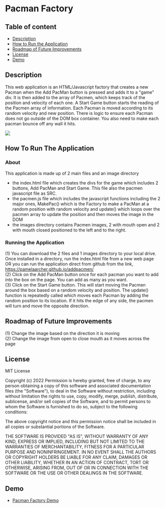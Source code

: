 # Pacman Factory

## Table of content

- [Description](#description)
- [How to Run the Application](#howtorun)
- [Roadmap of Future Improvements](#roadmap)
- [License](#license)
- [Demo](#demo)

## Description
This web application is an HTML/Javascript factory that creates a new Pacman when the Add PacMan button is pressed and adds it to a "game" div. It is then added to the array of Pacmen, which keeps track of the position and velocity of each one.  A Start Game button starts the reading of the Pacmen array of information.  Each Pacman is moved according to its random velocity and new position.   There is logic to ensure each Pacman does not go outside of the DOM box container.
You also need to make each pacman bounce off any wall it hits.

<img src="PacMan1.png">

## How To Run The Application

### About
This application is made up of 2 main files and an image directory
  - the index.html file which creates the divs for the game which includes 2 buttons,  Add PacMan and Start Game.  This file also the pacmen javascript file as SRC.
  - the pacmen.js file which includes the javascript functions including the 2 major ones,  MakePac() which is the Factory to make a PacMan at a random position with random velocity and update() which loops over the pacmen array to update the position and then moves the image in the DOM
  - the images directory contains Pacmen images,  2 with mouth open and 2 with mouth closed positioned to the left and to the right.

### Running the Application
 (1) You can download the 2 files and 1 images directory to your local drive.  Once installed in a directory, run the index.html file from a new web page OR you can run the application direct from github from the link, https://pamelaarcher.github.io/addpacmen/ <br />
 (2) Click on the Add PacMan button once for each pacman you want to add into the box on the page.  You can add as many as you want. <br />
 (3) Click on the Start Game button.  This will start moving the Pacmen around the box based on a random velocity and position.  The update() function is repeatedly called which moves each Pacman by adding the random position to its location.   If it hits the edge of any side,  the pacmen will turn and move the opposite direction.

## Roadmap of Future Improvements
 (1) Change the image based on the direction it is moving <br />
 (2) Change the image from open to close mouth as it moves across the page <br />

## License

MIT License

Copyright (c) 2022
Permission is hereby granted, free of charge, to any person obtaining a copy of this software and associated documentation files (the "Software"), to deal in the Software without restriction, including without limitation the rights to use, copy, modify, merge, publish, distribute, sublicense, and/or sell copies of the Software, and to permit persons to whom the Software is furnished to do so, subject to the following conditions:

The above copyright notice and this permission notice shall be included in all copies or substantial portions of the Software.

THE SOFTWARE IS PROVIDED "AS IS", WITHOUT WARRANTY OF ANY KIND, EXPRESS OR IMPLIED, INCLUDING BUT NOT LIMITED TO THE WARRANTIES OF MERCHANTABILITY, FITNESS FOR A PARTICULAR PURPOSE AND NONINFRINGEMENT. IN NO EVENT SHALL THE AUTHORS OR COPYRIGHT HOLDERS BE LIABLE FOR ANY CLAIM, DAMAGES OR OTHER LIABILITY, WHETHER IN AN ACTION OF CONTRACT, TORT OR OTHERWISE, ARISING FROM, OUT OF OR IN CONNECTION WITH THE SOFTWARE OR THE USE OR OTHER DEALINGS IN THE SOFTWARE.


## Demo

* [Pacman Factory Demo](https://pamelaarcher.github.io/addpacmen)
